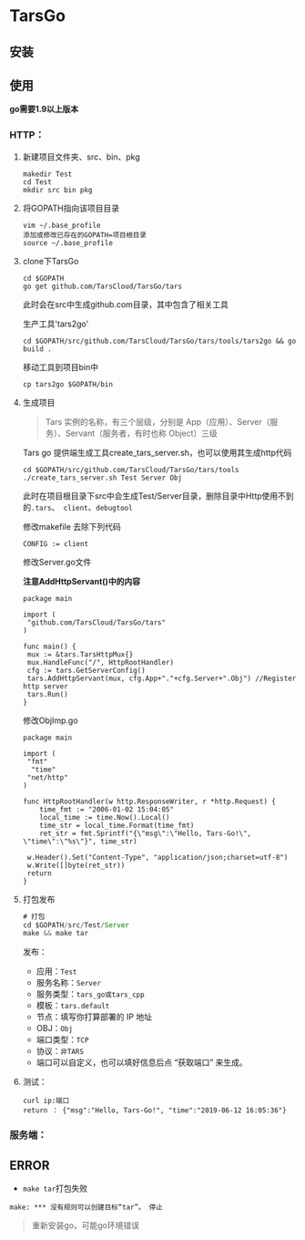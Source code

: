 # TarsGo

## 安装

## 使用

__go需要1.9以上版本__

### HTTP：

1. 新建项目文件夹、src、bin、pkg

   ````
   makedir Test
   cd Test
   mkdir src bin pkg
   ````

2. 将GOPATH指向该项目目录

   ````
   vim ~/.base_profile
   添加或修改已存在的GOPATH=项目根目录
   source ~/.base_profile
   ````

3. clone下TarsGo

   ````
   cd $GOPATH
   go get github.com/TarsCloud/TarsGo/tars
   ````

   此时会在src中生成github.com目录，其中包含了相关工具

   生产工具'tars2go'

   ````
   cd $GOPATH/src/github.com/TarsCloud/TarsGo/tars/tools/tars2go && go build .
   ````

   移动工具到项目bin中

   ````
   cp tars2go $GOPATH/bin
   ````

4. 生成项目

   > Tars 实例的名称，有三个层级，分别是 App（应用）、Server（服务）、Servant（服务者，有时也称 Object）三级

   Tars go 提供端生成工具create_tars_server.sh，也可以使用其生成http代码

   ````
   cd $GOPATH/src/github.com/TarsCloud/TarsGo/tars/tools
   ./create_tars_server.sh Test Server Obj
   ````

   此时在项目根目录下src中会生成Test/Server目录，删除目录中Http使用不到的``.tars``、`` client``、``debugtool``

   修改makefile 去除下列代码

   ````
   CONFIG := client
   ````

   修改Server.go文件

   __注意AddHttpServant()中的内容__

   ````
   package main
   
   import (
   	"github.com/TarsCloud/TarsGo/tars"
   )
   
   func main() {
   	mux := &tars.TarsHttpMux{}
   	mux.HandleFunc("/", HttpRootHandler)
   	cfg := tars.GetServerConfig()
   	tars.AddHttpServant(mux, cfg.App+"."+cfg.Server+".Obj") //Register http server
   	tars.Run()
   }
   ````

   修改ObjImp.go

   ````
   package main
   
   import (
   	"fmt"
     "time"
   	"net/http"
   )
   
   func HttpRootHandler(w http.ResponseWriter, r *http.Request) {
       time_fmt := "2006-01-02 15:04:05"
       local_time := time.Now().Local()
       time_str = local_time.Format(time_fmt)
       ret_str = fmt.Sprintf("{\"msg\":\"Hello, Tars-Go!\", \"time\":\"%s\"}", time_str)
   
   	w.Header().Set("Content-Type", "application/json;charset=utf-8")
   	w.Write([]byte(ret_str))
   	return
   }
   ````

5. 打包发布

   ```js
   # 打包
   cd $GOPATH/src/Test/Server
   make && make tar
   ```

   发布：

   - 应用：`Test`
   - 服务名称：`Server`
   - 服务类型：`tars_go或tars_cpp`
   - 模板：`tars.default`
   - 节点：填写你打算部署的 IP 地址
   - OBJ：`Obj`
   - 端口类型：`TCP`
   - 协议：`非TARS`
   - 端口可以自定义，也可以填好信息后点 “获取端口” 来生成。

6. 测试：

   ````
   curl ip:端口
   return ： {"msg":"Hello, Tars-Go!", "time":"2019-06-12 16:05:36"}
   ````

### 服务端：

## ERROR

* ``make tar``打包失败

````
make: *** 没有规则可以创建目标“tar”。 停止
````

> 重新安装go，可能go环境错误

